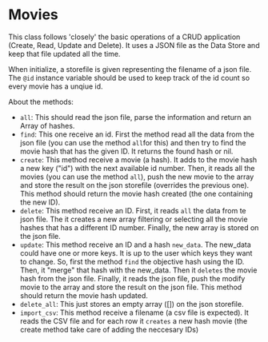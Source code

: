 # Movies

This class follows 'closely' the basic operations of a CRUD application (Create, Read, Update and Delete). It uses a JSON file as the Data Store and keep that file updated all the time.

When initialize, a storefile is given representing the filename of a json file. The `@id` instance variable should be used to keep track of the id count so every movie has a unqiue id.

About the methods:

- `all`: This should read the json file, parse the information and return an Array of hashes.
- `find`: This one receive an id. First the method read all the data from the json file (you can use the method `all`for this) and then try to find the movie hash that has the given ID. It returns the found hash or nil.
- `create`: This method receive a movie (a hash). It adds to the movie hash a new key ("id") with the next available id number. Then, it reads all the movies (you can use the method `all`), push the new movie to the array and store the result on the json storefile (overrides the previous one). This method should return the movie hash created (the one containing the new ID).
- `delete`: This method receive an ID. First, it reads `all` the data from te json file. The it creates a new array filtering or selecting all the movie hashes that has a different ID number. Finally, the new array is stored on the json file.
- `update`: This method receive an ID and a hash `new_data`. The new_data could have one or more keys. It is up to the user which keys they want to change. So, first the method `find` the objective hash using the ID. Then, it "merge" that hash with the new_data. Then it `deletes` the movie hash from the json file. Finally, it reads the json file, push the modify movie to the array and store the result on the json file. This method should return the movie hash updated.
- `delete_all`: This just stores an empty array ([]) on the json storefile.
- `import_csv`: This method receive a filename (a csv file is expected). It reads the CSV file and for each row it `creates` a new hash movie (the create method take care of adding the neccesary IDs)
